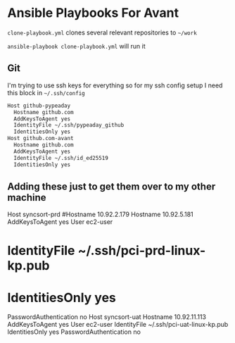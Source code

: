 # Ansible Playbooks For Avant

`clone-playbook.yml` clones several relevant repositories to `~/work`

`ansible-playbook clone-playbook.yml` will run it

## Git

I'm trying to use ssh keys for everything so for my ssh config setup I need this block in `~/.ssh/config`

```bash
Host github-pypeaday
  Hostname github.com
  AddKeysToAgent yes
  IdentityFile ~/.ssh/pypeaday_github
  IdentitiesOnly yes
Host github.com-avant
  Hostname github.com
  AddKeysToAgent yes
  IdentityFile ~/.ssh/id_ed25519
  IdentitiesOnly yes

```

## Adding these just to get them over to my other machine

Host syncsort-prd
  #Hostname 10.92.2.179
  Hostname 10.92.5.181
  AddKeysToAgent yes
  User ec2-user
  # IdentityFile ~/.ssh/pci-prd-linux-kp.pub
  # IdentitiesOnly yes
  PasswordAuthentication no
Host syncsort-uat
  Hostname 10.92.11.113
  AddKeysToAgent yes
  User ec2-user
  IdentityFile ~/.ssh/pci-uat-linux-kp.pub
  IdentitiesOnly yes
  PasswordAuthentication no

